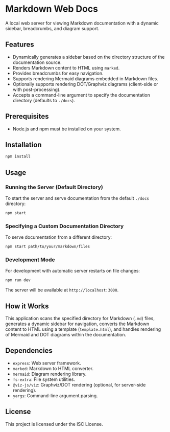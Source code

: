 # Markdown Web Docs

A local web server for viewing Markdown documentation with a dynamic sidebar, breadcrumbs, and diagram support.

## Features

- Dynamically generates a sidebar based on the directory structure of the documentation source.
- Renders Markdown content to HTML using `marked`.
- Provides breadcrumbs for easy navigation.
- Supports rendering Mermaid diagrams embedded in Markdown files.
- Optionally supports rendering DOT/Graphviz diagrams (client-side or with post-processing).
- Accepts a command-line argument to specify the documentation directory (defaults to `./docs`).

## Prerequisites

- Node.js and npm must be installed on your system.

## Installation

```bash
npm install
```

## Usage

### Running the Server (Default Directory)

To start the server and serve documentation from the default `./docs` directory:

```bash
npm start
```

### Specifying a Custom Documentation Directory

To serve documentation from a different directory:

```bash
npm start path/to/your/markdown/files
```

### Development Mode

For development with automatic server restarts on file changes:

```bash
npm run dev
```

The server will be available at `http://localhost:3000`.

## How it Works

This application scans the specified directory for Markdown (`.md`) files, generates a dynamic sidebar for navigation, converts the Markdown content to HTML using a template (`template.html`), and handles rendering of Mermaid and DOT diagrams within the documentation.

## Dependencies

- `express`: Web server framework.
- `marked`: Markdown to HTML converter.
- `mermaid`: Diagram rendering library.
- `fs-extra`: File system utilities.
- `@viz-js/viz`: Graphviz/DOT rendering (optional, for server-side rendering).
- `yargs`: Command-line argument parsing.

## License

This project is licensed under the ISC License.
